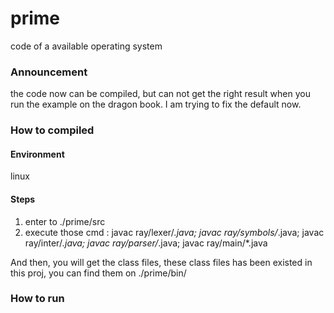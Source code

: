# prime
code of a available operating system

### Announcement
the code now can be compiled, but can not get the right result when you run the example on the dragon book.
I am trying to fix the default now.


### How to compiled
#### Environment
linux

#### Steps
1. enter to ./prime/src
2. execute those cmd : javac ray/lexer/*.java; javac ray/symbols/*.java; javac ray/inter/*.java; javac ray/parser/*.java; javac ray/main/*.java

And then, you will get the class files, these class files has been existed in this proj, you can find them on ./prime/bin/

### How to run

